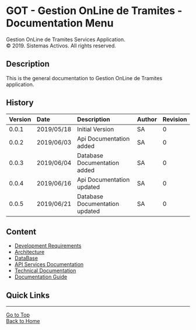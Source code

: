 # GOT - Gestion OnLine de Tramites - Documentation Menu
Gestion OnLine de Tramites Services Application.  
© 2019. Sistemas Activos. All rights reserved.

## Description
This is the general documentation to Gestion OnLine de Tramites application.

## History
| Version  |    Date    | Description                    |  Author     |   Revision   |
|----------|:-----------|:-------------------------------|:------------|--------------|
|  0.0.1   | 2019/05/18 | Initial Version                |    SA       |      0       |
|  0.0.2   | 2019/06/03 | Api Documentation added        |    SA       |      0       |
|  0.0.3   | 2019/06/04 | Database Documentation added   |    SA       |      0       |
|  0.0.4   | 2019/06/16 | Api Documentation updated      |    SA       |      0       |
|  0.0.5   | 2019/06/21 | Database Documentation updated |    SA       |      0       |

## Content
* [Development Requirements](markdown/requirements.md)
* [Architecture](/docs/markdown/architecture.md)
* [DataBase](/docs/markdown/database.md)
* [API Services Documentation](markdown/api.md)
* [Technical Documentation](markdown/technical.md)
* [Documentation Guide](/docs/markdown/documentation-guide.md)

## Quick Links
---
[Go to Top](#markdown-header-got-general-documentation)  
[Back to Home](/README.md)